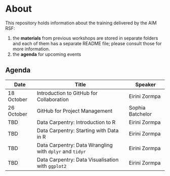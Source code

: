 # About
This repository holds information about the training delivered by the AIM RSF:
1. the **materials** from previous workshops are stored in separate folders and each of them has a separate README file; please consult those for more information.
2. the **agenda** for upcoming events

## Agenda

| Date            | Title                                                   | Speaker          |
| --------------- | ------------------------------------------------------- |------------------|
| 18 October      | Introduction to GitHub for Collaboration                | Eirini Zormpa    |
| 26 October      | GitHub for Project Management                           | Sophia Batchelor |
| TBD             | Data Carpentry: Introduction to R                       | Eirini Zormpa    |
| TBD             | Data Carpentry: Starting with Data in R                 | Eirini Zormpa    |
| TBD             | Data Carpentry: Data Wrangling with `dplyr` and `tidyr` | Eirini Zormpa    |
| TBD             | Data Carpentry: Data Visualisation with `ggplot2`       | Eirini Zormpa    |

